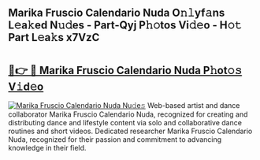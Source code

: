 ## Marika Fruscio Calendario Nuda O𝚗𝚕yf𝚊ns L𝚎a𝚔ed N𝚞𝚍es - Part-Qyj P𝚑𝚘tos Vi𝚍𝚎o - H𝚘𝚝 Part L𝚎a𝚔s x7VzC

# <h2><a href="http://kfcbccs.oniu.top/?m=Marika+Fruscio+Calendario+Nuda">🔗👉 🔴 Marika Fruscio Calendario Nuda P𝚑ot𝚘𝚜 V𝚒d𝚎o</a></h2>

[![Marika Fruscio Calendario Nuda Nu𝚍e𝚜](https://i.imgur.com/0qMVB7G.gif)](http://kfcbccs.oniu.top/?m=Marika+Fruscio+Calendario+Nuda)
Web-based artist and dance collaborator Marika Fruscio Calendario Nuda, recognized for creating and distributing dance and lifestyle content via solo and collaborative dance routines and short videos. Dedicated researcher Marika Fruscio Calendario Nuda, recognized for their passion and commitment to advancing knowledge in their field.  
